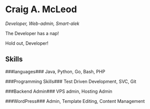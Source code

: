 # Craig A. McLeod
_*Developer, Web-admin, Smart-alek*_

The Developer has a nap!

Hold out, Developer!

## Skills
###languages###
Java, Python, Go, Bash, PHP

###Programming Skills###
Test Driven Development, SVC, Git

###Backend Admin###
VPS admin, Hosting Admin

###WordPress###
Admin, Template Editing, Content Management

<!---
camcleod99/camcleod99 is a ✨ special ✨ repository because its `README.md` (this file) appears on your GitHub profile.
You can click the Preview link to take a look at your changes.
--->

